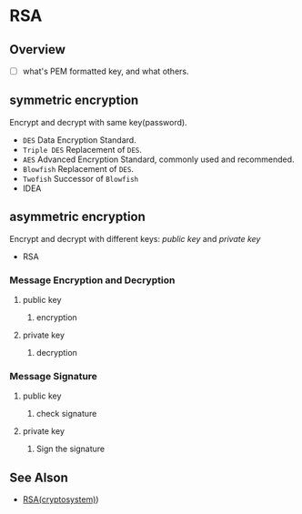 # RSA

## Overview

- [ ] what's PEM formatted key, and what others.

## symmetric encryption

Encrypt and decrypt with same key(password).

- `DES` Data Encryption Standard.
- `Triple DES` Replacement of `DES`.
- `AES` Advanced Encryption Standard, commonly used and recommended.
- `Blowfish` Replacement of `DES`.
- `Twofish` Successor of `Blowfish`
- IDEA

## asymmetric encryption

Encrypt and decrypt with different keys: _public key_ and _private key_

- RSA

### Message Encryption and Decryption

1. public key
    1. encryption

2. private key
    1. decryption

### Message Signature

1. public key
    1. check signature

2. private key
    1. Sign the signature

## See Alson

- [RSA(cryptosystem)](https://en.wikipedia.org/wiki/RSA_(cryptosystem)))